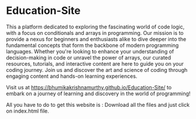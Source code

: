 # Education-Site

This a platform dedicated to exploring the fascinating world of code logic, with a focus on conditionals and arrays in programming. Our mission is to provide a nexus for beginners and enthusiasts alike to dive deeper into the fundamental concepts that form the backbone of modern programming languages. Whether you're looking to enhance your understanding of decision-making in code or unravel the power of arrays, our curated resources, tutorials, and interactive content are here to guide you on your coding journey. Join us and discover the art and science of coding through engaging content and hands-on learning experiences.


Visit us at https://bhumikakrishnamurthy.github.io/Education-Site/  to embark on a journey of learning and discovery in the world of programming!



All you have to do to get this website is : Download all the files and just click on index.html file.
